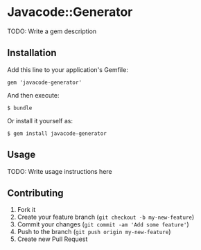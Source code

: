 # Javacode::Generator

TODO: Write a gem description

## Installation

Add this line to your application's Gemfile:

    gem 'javacode-generator'

And then execute:

    $ bundle

Or install it yourself as:

    $ gem install javacode-generator

## Usage

TODO: Write usage instructions here

## Contributing

1. Fork it
2. Create your feature branch (`git checkout -b my-new-feature`)
3. Commit your changes (`git commit -am 'Add some feature'`)
4. Push to the branch (`git push origin my-new-feature`)
5. Create new Pull Request
